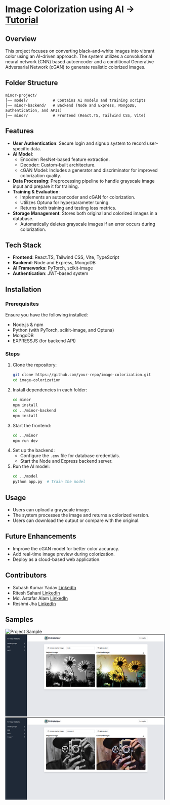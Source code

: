 # Image Colorization using AI → [Tutorial](./tutorials) 

## Overview
This project focuses on converting black-and-white images into vibrant color using an AI-driven approach. The system utilizes a convolutional neural network (CNN) based autoencoder and a conditional Generative Adversarial Network (cGAN) to generate realistic colorized images.

## Folder Structure
```
minor-project/
│── model/           # Contains AI models and training scripts
│── minor-backend/   # Backend (Node and Express, MongoDB, authentication, and APIs)
│── minor/           # Frontend (React.TS, Tailwind CSS, Vite)
```

## Features
- **User Authentication**: Secure login and signup system to record user-specific data.
- **AI Model**: 
  - Encoder: ResNet-based feature extraction.
  - Decoder: Custom-built architecture.
  - cGAN Model: Includes a generator and discriminator for improved colorization quality.
- **Data Processing**: Preprocessing pipeline to handle grayscale image input and prepare it for training.
- **Training & Evaluation**: 
  - Implements an autoencoder and cGAN for colorization.
  - Utilizes Optuna for hyperparameter tuning.
  - Returns both training and testing loss metrics.
- **Storage Management**: Stores both original and colorized images in a database.
  - Automatically deletes grayscale images if an error occurs during colorization.

## Tech Stack
- **Frontend**: React.TS, Tailwind CSS, Vite, TypeScript
- **Backend**: Node and Express, MongoDB
- **AI Frameworks**: PyTorch, scikit-image
- **Authentication**: JWT-based system

## Installation
### Prerequisites
Ensure you have the following installed:
- Node.js & npm
- Python (with PyTorch, scikit-image, and Optuna)
- MongoDB
- EXPRESSJS (for backend API)

### Steps
1. Clone the repository:
   ```sh
   git clone https://github.com/your-repo/image-colorization.git
   cd image-colorization
   ```
2. Install dependencies in each folder:
   ```sh
   cd minor
   npm install
   cd ../minor-backend
   npm install
   ```
3. Start the frontend:
   ```sh
   cd ../minor
   npm run dev
   ```
4. Set up the backend:
   - Configure the `.env` file for database credentials.
   - Start the Node and Express backend server.
5. Run the AI model:
   ```sh
   cd ../model
   python app.py  # Train the model
   ```

## Usage
- Users can upload a grayscale image.
- The system processes the image and returns a colorized version.
- Users can download the output or compare with the original.

## Future Enhancements
- Improve the cGAN model for better color accuracy.
- Add real-time image preview during colorization.
- Deploy as a cloud-based web application.

## Contributors
- Subash Kumar Yadav [LinkedIn](https://www.linkedin.com/in/subash-kumar-yadav/)
- Ritesh Sahani  [LinkedIn](https://www.linkedin.com/in/ritesh-sahani-548a4219a/)
- Md. Astafar Alam [LinkedIn](https://www.linkedin.com/in/md-astafar-alam-b00985307/)
- Reshmi Jha [LinkedIn](https://www.linkedin.com/in/reshmijha023/)

## Samples
![Project Sample](https://shorturl.at/RApdi)
![Sample 1](./sample1.png)
![Sample 2](./sample2.png)

